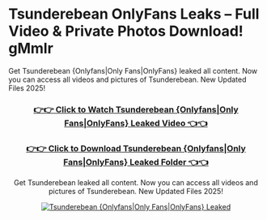 # Tsunderebean OnlyFans Leaks – Full Video & Private Photos Download! gMmlr

Get Tsunderebean {Onlyfans|Only Fans|OnlyFans} leaked all content. Now you can access all videos and pictures of Tsunderebean. New Updated Files 2025!  
<div align="center">
  
### [👉👉 Click to Watch Tsunderebean {Onlyfans|Only Fans|OnlyFans} Leaked Video 👈👈](https://links2leaks.com/tsunderebean)  
### [👉👉 Click to Download Tsunderebean {Onlyfans|Only Fans|OnlyFans} Leaked Folder 👈👈](https://links2leaks.com/tsunderebean)  

Get Tsunderebean leaked all content. Now you can access all videos and pictures of Tsunderebean. New Updated Files 2025!  

[![Tsunderebean {Onlyfans|Only Fans|OnlyFans} Leaked](https://i.ibb.co/93hzkbrt/l2l.gif)](https://links2leaks.com/tsunderebean)  

</div>
